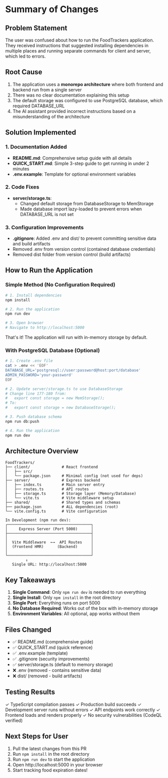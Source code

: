 # Summary of Changes

## Problem Statement
The user was confused about how to run the FoodTrackers application. They received instructions that suggested installing dependencies in multiple places and running separate commands for client and server, which led to errors.

## Root Cause
1. The application uses a **monorepo architecture** where both frontend and backend run from a single server
2. There was no clear documentation explaining this setup
3. The default storage was configured to use PostgreSQL database, which required DATABASE_URL
4. The AI assistant provided incorrect instructions based on a misunderstanding of the architecture

## Solution Implemented

### 1. Documentation Added
- **README.md**: Comprehensive setup guide with all details
- **QUICK_START.md**: Simple 3-step guide to get running in under 2 minutes
- **.env.example**: Template for optional environment variables

### 2. Code Fixes
- **server/storage.ts**: 
  - Changed default storage from DatabaseStorage to MemStorage
  - Made database import lazy-loaded to prevent errors when DATABASE_URL is not set
  
### 3. Configuration Improvements
- **.gitignore**: Added .env and dist/ to prevent committing sensitive data and build artifacts
- Removed .env from version control (contained database credentials)
- Removed dist folder from version control (build artifacts)

## How to Run the Application

### Simple Method (No Configuration Required)
```bash
# 1. Install dependencies
npm install

# 2. Run the application
npm run dev

# 3. Open browser
# Navigate to http://localhost:5000
```

That's it! The application will run with in-memory storage by default.

### With PostgreSQL Database (Optional)
```bash
# 1. Create .env file
cat > .env << 'EOF'
DATABASE_URL='postgresql://user:password@host:port/database'
ADMIN_PASSWORD='your-password'
EOF

# 2. Update server/storage.ts to use DatabaseStorage
# Change line 177-180 from:
#   export const storage = new MemStorage();
# To:
#   export const storage = new DatabaseStorage();

# 3. Push database schema
npm run db:push

# 4. Run the application
npm run dev
```

## Architecture Overview

```
FoodTrackers/
├── client/              # React frontend
│   ├── src/
│   └── package.json     # Minimal config (not used for deps)
├── server/              # Express backend
│   ├── index.ts         # Main server entry
│   ├── routes.ts        # API routes
│   ├── storage.ts       # Storage layer (Memory/Database)
│   └── vite.ts          # Vite middleware setup
├── shared/              # Shared types and schemas
├── package.json         # ALL dependencies (root)
└── vite.config.ts       # Vite configuration

In Development (npm run dev):
┌─────────────────────────────────────┐
│     Express Server (Port 5000)      │
├─────────────────────────────────────┤
│                                     │
│  Vite Middleware  ←→  API Routes    │
│  (Frontend HMR)      (Backend)      │
│                                     │
└─────────────────────────────────────┘
         ↓
   Single URL: http://localhost:5000
```

## Key Takeaways

1. **Single Command**: Only `npm run dev` is needed to run everything
2. **Single Install**: Only `npm install` in the root directory
3. **Single Port**: Everything runs on port 5000
4. **No Database Required**: Works out of the box with in-memory storage
5. **Environment Variables**: All optional, app works without them

## Files Changed
- ✅ README.md (comprehensive guide)
- ✅ QUICK_START.md (quick reference)
- ✅ .env.example (template)
- ✅ .gitignore (security improvements)
- ✅ server/storage.ts (default to memory storage)
- ❌ .env (removed - contains sensitive data)
- ❌ dist/ (removed - build artifacts)

## Testing Results
✓ TypeScript compilation passes
✓ Production build succeeds
✓ Development server runs without errors
✓ API endpoints work correctly
✓ Frontend loads and renders properly
✓ No security vulnerabilities (CodeQL verified)

## Next Steps for User
1. Pull the latest changes from this PR
2. Run `npm install` in the root directory
3. Run `npm run dev` to start the application
4. Open http://localhost:5000 in your browser
5. Start tracking food expiration dates!
